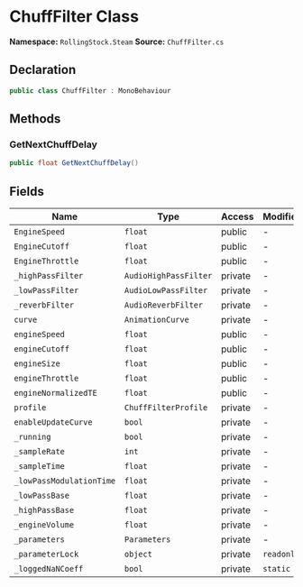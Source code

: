 # ChuffFilter Class

**Namespace:** `RollingStock.Steam`
**Source:** `ChuffFilter.cs`

## Declaration

```csharp
public class ChuffFilter : MonoBehaviour
```

## Methods

### GetNextChuffDelay

```csharp
public float GetNextChuffDelay()
```

## Fields

| Name | Type | Access | Modifiers |
|------|------|--------|-----------|
| `EngineSpeed` | `float` | public | - |
| `EngineCutoff` | `float` | public | - |
| `EngineThrottle` | `float` | public | - |
| `_highPassFilter` | `AudioHighPassFilter` | private | - |
| `_lowPassFilter` | `AudioLowPassFilter` | private | - |
| `_reverbFilter` | `AudioReverbFilter` | private | - |
| `curve` | `AnimationCurve` | private | - |
| `engineSpeed` | `float` | public | - |
| `engineCutoff` | `float` | public | - |
| `engineSize` | `float` | public | - |
| `engineThrottle` | `float` | public | - |
| `engineNormalizedTE` | `float` | public | - |
| `profile` | `ChuffFilterProfile` | private | - |
| `enableUpdateCurve` | `bool` | private | - |
| `_running` | `bool` | private | - |
| `_sampleRate` | `int` | private | - |
| `_sampleTime` | `float` | private | - |
| `_lowPassModulationTime` | `float` | private | - |
| `_lowPassBase` | `float` | private | - |
| `_highPassBase` | `float` | private | - |
| `_engineVolume` | `float` | private | - |
| `_parameters` | `Parameters` | private | - |
| `_parameterLock` | `object` | private | `readonly` |
| `_loggedNaNCoeff` | `bool` | private | `static` |

